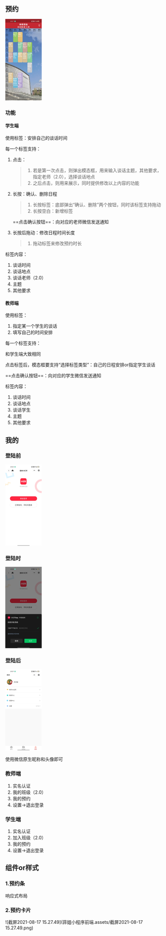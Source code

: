 ## 预约

<img src="菲姐小程序前端.assets/image-20210816203515769.png" alt="image-20210816203515769" style="zoom: 25%;" />



### 功能

#### 学生端

使用标签：安排自己的谈话时间

每一个标签支持：

1. 点击：

   >1. 若是第一次点击，则弹出模态框，用来输入谈话主题，其他要求，指定老师（2.0），选择谈话地点
   >2. 之后点击，则用来展示，同时提供修改以上内容的功能

2. 长按：确认、删除日程

   >1. 长按标签：底部弹出“确认、删除”两个按钮，同时该标签支持拖动
   >2. 长按空白：新增标签

   ==点击确认按钮==：向对应的老师微信发送通知

   

3. 长按后拖动：修改日程时间长度

   >1. 拖动标签来修改预约时长

标签内容：

1. 谈话时间
2. 谈话地点
3. 谈话老师（2.0）
4. 主题
5. 其他要求



#### 教师端



使用标签：

1. 指定某一个学生的谈话
2. 填写自己的时间安排



每一个标签支持：

和学生端大致相同

点击标签后，模态框要支持“选择标签类型”：自己的日程安排or指定学生谈话

==点击确认按钮==：向对应的学生微信发送通知

标签内容：

1. 谈话时间
2. 谈话地点
3. 谈话学生
4. 主题
5. 其他要求



## 我的



### 登陆前



<img src="菲姐小程序前端.assets/image-20210816203855527.png" alt="image-20210816203855527" style="zoom:25%;" />

### 登陆时

<img src="菲姐小程序前端.assets/image-20210816203922917.png" alt="image-20210816203922917" style="zoom:25%;" />

### 登陆后

<img src="菲姐小程序前端.assets/image-20210816203952546.png" alt="image-20210816203952546" style="zoom:25%;" />

使用微信原生昵称和头像即可

### 教师端

1. 实名认证
2. 我的班级（2.0）
3. 我的预约
4. 设置->退出登录



### 学生端

1. 实名认证
2. 加入班级（2.0）
3. 我的预约
4. 设置->退出登录







## 组件or样式

### 1.预约条

响应式布局



### 2.预约卡片

![截屏2021-08-17 15.27.49](菲姐小程序前端.assets/截屏2021-08-17 15.27.49.png)







